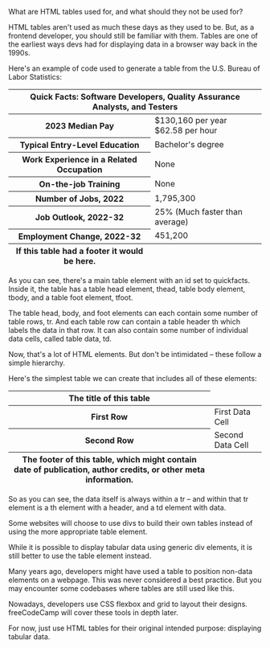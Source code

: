 What are HTML tables used for, and what should they not be used for?

HTML tables aren't used as much these days as they used to be. But, as a frontend developer, you should still be familiar with them. Tables are one of the earliest ways devs had for displaying data in a browser way back in the 1990s.

Here's an example of code used to generate a table from the U.S. Bureau of Labor Statistics:

<table id="quickfacts">
  <thead>
    <tr>
      <th colspan="2">Quick Facts: Software Developers, Quality Assurance Analysts, and Testers</th>
    </tr>
  </thead>
  <tbody>
    <tr>
      <th>2023 Median Pay</th>
      <td>
        $130,160 per year
        <br>$62.58 per hour
      </td>
    </tr>
    <tr>
      <th>Typical Entry-Level Education</th>
      <td>Bachelor's degree</td>
    </tr>
    <tr>
      <th>Work Experience in a Related Occupation</th>
      <td>None</td>
    </tr>
    <tr>
      <th>On-the-job Training</th>
      <td>None</td>
    </tr>
    <tr>
      <th>Number of Jobs, 2022</th>
      <td>1,795,300</td>
    </tr>
    <tr>
      <th>Job Outlook, 2022-32</th>
      <td>25% (Much faster than average)</td>
    </tr>
    <tr>
      <th>Employment Change, 2022-32</th>
      <td>451,200</td>
    </tr>
  </tbody>
  <tfoot>
    <tr>
      <th>If this table had a footer it would be here.</th>
    </tr>
  </tfoot>
</table>
As you can see, there's a main table element with an id set to quickfacts. Inside it, the table has a table head element, thead, table body element, tbody, and a table foot element, tfoot.

The table head, body, and foot elements can each contain some number of table rows, tr. And each table row can contain a table header th which labels the data in that row. It can also contain some number of individual data cells, called table data, td.

Now, that's a lot of HTML elements. But don't be intimidated – these follow a simple hierarchy.

Here's the simplest table we can create that includes all of these elements:

<table>
  <thead>
    <tr>
      <th>The title of this table</th>
    </tr>
  </thead>
  <tbody>
    <tr>
      <th>First Row</th>
      <td>
        First Data Cell
      </td>
    </tr>
    <tr>
      <th>Second Row</th>
      <td>
        Second Data Cell
      </td>
    </tr>
  </tbody>
  <tfoot>
    <tr>
      <th>The footer of this table, which might contain date of publication, author credits, or other meta information.</th>
    </tr>
  </tfoot>
</table>
So as you can see, the data itself is always within a tr – and within that tr element is a th element with a header, and a td element with data.

Some websites will choose to use divs to build their own tables instead of using the more appropriate table element.

While it is possible to display tabular data using generic div elements, it is still better to use the table element instead.

Many years ago, developers might have used a table to position non-data elements on a webpage. This was never considered a best practice. But you may encounter some codebases where tables are still used like this.

Nowadays, developers use CSS flexbox and grid to layout their designs. freeCodeCamp will cover these tools in depth later.

For now, just use HTML tables for their original intended purpose: displaying tabular data.

